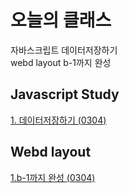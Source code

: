 # 오늘의 클래스

 자바스크립트 데이터저장하기   
 webd layout b-1까지 완성

## Javascript Study
[1. 데이터저장하기 (0304)](https://ukey77.github.io/webs2024/javascript/javascript01.html)

## Webd layout
[1.b-1까지 완성 (0304)](https://ukey77.github.io/webs2024/webd/layout/index.html)

